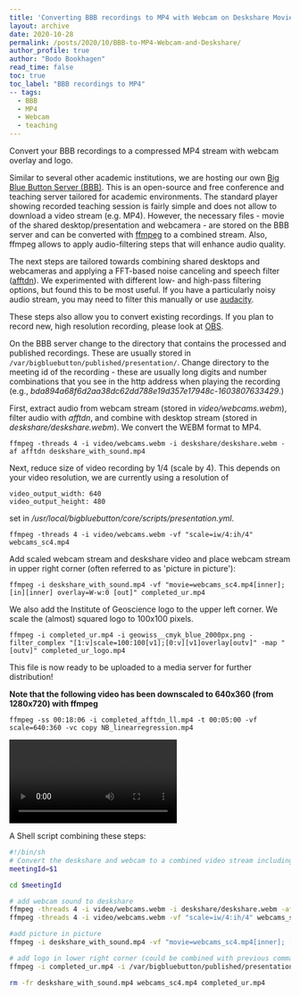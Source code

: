 ```yaml
---
title: 'Converting BBB recordings to MP4 with Webcam on Deskshare Movie'
layout: archive
date: 2020-10-28
permalink: /posts/2020/10/BBB-to-MP4-Webcam-and-Deskshare/
author_profile: true
author: "Bodo Bookhagen"
read_time: false
toc: true
toc_label: "BBB recordings to MP4"
-- tags:
  - BBB
  - MP4
  - Webcam
  - teaching
---
```

Convert your BBB recordings to a compressed MP4 stream with webcam overlay and logo.

Similar to several other academic institutions, we are hosting our own [Big Blue Button Server (BBB)](https://bigbluebutton.org/). This is an open-source and free conference and teaching server tailored for academic environments. The standard player showing recorded teaching session is fairly simple and does not allow to download a video stream (e.g. MP4). However, the necessary files - movie of the shared desktop/presentation and webcamera - are stored on the BBB server and can be converted with [ffmpeg](https://ffmpeg.org/) to a combined stream. Also, ffmpeg allows to apply audio-filtering steps that will enhance audio quality.

The next steps are tailored towards combining shared desktops and webcameras and applying a FFT-based noise canceling and speech filter ([afftdn](https://ffmpeg.org/ffmpeg-filters.html#afftdn)). We experimented with different low- and high-pass filtering options, but found this to be most useful. If you have a particularly noisy audio stream, you may need to filter this manually or use [audacity](https://www.audacityteam.org/).

These steps also allow you to convert existing recordings. If you plan to record new, high resolution recording, please look at [OBS](https://obsproject.com/).

On the BBB server change to the directory that contains the processed and published recordings. These are usually stored in `/var/bigbluebutton/published/presentation/`. Change directory to the meeting id of the recording - these are usually long digits and number combinations that you see in the http address when playing the recording (e.g., *bda894a68f6d2aa38dc62dd788e19d357e17948c-1603807633429*.)

First, extract audio from webcam stream (stored in *video/webcams.webm*), filter audio with *afftdn*, and combine with desktop stream (stored in *deskshare/deskshare.webm*). We convert the WEBM format to MP4.
```
ffmpeg -threads 4 -i video/webcams.webm -i deskshare/deskshare.webm -af afftdn deskshare_with_sound.mp4
```

Next, reduce size of video recording by 1/4 (scale by 4). This depends on your video resolution, we are currently using a resolution of
```
video_output_width: 640
video_output_height: 480
```
set in */usr/local/bigbluebutton/core/scripts/presentation.yml*.

```
ffmpeg -threads 4 -i video/webcams.webm -vf "scale=iw/4:ih/4" webcams_sc4.mp4
```

Add scaled webcam stream and deskshare video and place webcam stream in upper right corner (often referred to as 'picture in picture'):
```
ffmpeg -i deskshare_with_sound.mp4 -vf "movie=webcams_sc4.mp4[inner]; [in][inner] overlay=W-w:0 [out]" completed_ur.mp4
```

We also add the Institute of Geoscience logo to the upper left corner. We scale the (almost) squared logo to 100x100 pixels.
```
ffmpeg -i completed_ur.mp4 -i geowiss__cmyk_blue_2000px.png -filter_complex "[1:v]scale=100:100[v1];[0:v][v1]overlay[outv]" -map "[outv]" completed_ur_logo.mp4
```

This file is now ready to be uploaded to a media server for further distribution!

**Note that the following video has been downscaled to 640x360 (from 1280x720) with ffmpeg**
```
ffmpeg -ss 00:18:06 -i completed_afftdn_ll.mp4 -t 00:05:00 -vf scale=640:360 -vc copy NB_linearregression.mp4
```

<video controls>
   <source src="https://github.com/UP-RS-ESP/up-rs-esp.github.io/raw/master/_posts/mp4/NB_linearregression.mp4" type="video/mp4" width="640" height="360">
</video>


A Shell script combining these steps:
```bash
#!/bin/sh
# Convert the deskshare and webcam to a combined video stream including logo
meetingId=$1

cd $meetingId

# add webcam sound to deskshare
ffmpeg -threads 4 -i video/webcams.webm -i deskshare/deskshare.webm -af afftdn deskshare_with_sound.mp4
ffmpeg -threads 4 -i video/webcams.webm -vf "scale=iw/4:ih/4" webcams_sc4.mp4

#add picture in picture
ffmpeg -i deskshare_with_sound.mp4 -vf "movie=webcams_sc4.mp4[inner]; [in][inner] overlay=W-w:0 [out]" completed_ur.mp4

# add logo in lower right corner (could be combined with previous command)
ffmpeg -i completed_ur.mp4 -i /var/bigbluebutton/published/presentation/geowiss__cmyk_blue_2000px.png -filter_complex "[1:v]scale=100:100[v1];[0:v][v1]overlay[outv]" -map "[outv]" -c:a copy -map 0:a completed_afftdn_ll.mp4

rm -fr deskshare_with_sound.mp4 webcams_sc4.mp4 completed_ur.mp4
```
